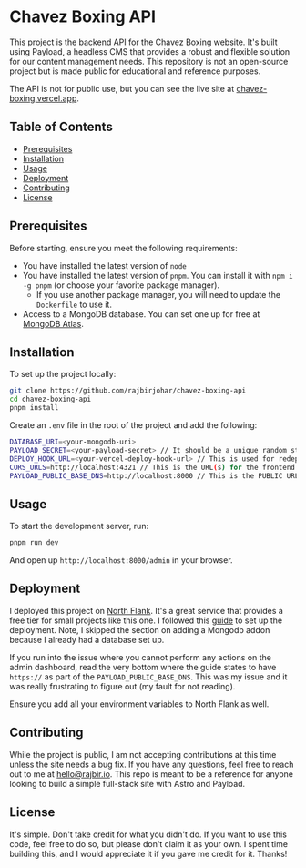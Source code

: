 # Chavez Boxing API

This project is the backend API for the Chavez Boxing website. It's built using Payload, a headless CMS that provides a robust and flexible solution for our content management needs. This repository is not an open-source project but is made public for educational and reference purposes.

The API is not for public use, but you can see the live site at [chavez-boxing.vercel.app](https://chavez-boxing.vercel.app).

## Table of Contents

- [Prerequisites](#prerequisites)
- [Installation](#installation)
- [Usage](#usage)
- [Deployment](#deployment)
- [Contributing](#contributing)
- [License](#license)

## Prerequisites

Before starting, ensure you meet the following requirements:

- You have installed the latest version of `node`
- You have installed the latest version of `pnpm`. You can install it with `npm i -g pnpm` (or choose your favorite package manager).
    - If you use another package manager, you will need to update the `Dockerfile` to use it.
- Access to a MongoDB database. You can set one up for free at [MongoDB Atlas](https://www.mongodb.com/atlas/database).

## Installation

To set up the project locally:

```bash
git clone https://github.com/rajbirjohar/chavez-boxing-api
cd chavez-boxing-api
pnpm install
```

Create an `.env` file in the root of the project and add the following:

```bash
DATABASE_URI=<your-mongodb-uri>
PAYLOAD_SECRET=<your-payload-secret> // It should be a unique random string
DEPLOY_HOOK_URL=<your-vercel-deploy-hook-url> // This is used for redeploying your frontend when you publish changes
CORS_URLS=http://localhost:4321 // This is the URL(s) for the frontend
PAYLOAD_PUBLIC_BASE_DNS=http://localhost:8000 // This is the PUBLIC URL for the backend. Note that this is the PUBLIC URL, not the PRIVATE URL because Payload needs to use it on the client and you don't want to expose sensitive information.
```

## Usage

To start the development server, run:

```bash
pnpm run dev
```

And open up `http://localhost:8000/admin` in your browser.

## Deployment

I deployed this project on [North Flank](https://northflank.com/). It's a great service that provides a free tier for small projects like this one. I followed this [guide](https://northflank.com/guides/deploying-payload-cms) to set up the deployment. Note, I skipped the section on adding a Mongodb addon because I already had a database set up.

If you run into the issue where you cannot perform any actions on the admin dashboard, read the very bottom where the guide states to have `https://` as part of the `PAYLOAD_PUBLIC_BASE_DNS`. This was my issue and it was really frustrating to figure out (my fault for not reading).

Ensure you add all your environment variables to North Flank as well.

## Contributing

While the project is public, I am not accepting contributions at this time unless the site needs a bug fix. If you have any questions, feel free to reach out to me at hello@rajbir.io. This repo is meant to be a reference for anyone looking to build a simple full-stack site with Astro and Payload.

## License

It's simple. Don't take credit for what you didn't do. If you want to use this code, feel free to do so, but please don't claim it as your own. I spent time building this, and I would appreciate it if you gave me credit for it. Thanks!
